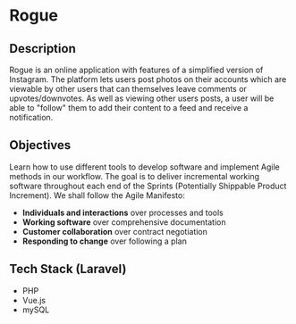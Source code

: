 # Rogue

## Description
Rogue is an online application with features of a simplified version of Instagram. The platform lets users post photos on their accounts which are viewable by other users that can themselves leave comments or upvotes/downvotes. As well as viewing other users posts, a user will be able to "follow" them to add their content to a feed and receive a notification.

## Objectives
Learn how to use different tools to develop software and implement Agile methods in our workflow. The goal is to deliver incremental working software throughout each end of the Sprints (Potentially Shippable Product Increment). We shall follow the Agile Manifesto:
* __Individuals and interactions__ over processes and tools
* __Working software__ over comprehensive documentation
* __Customer collaboration__ over contract negotiation
* __Responding to change__ over following a plan

## Tech Stack (Laravel)
* PHP
* Vue.js
* mySQL
